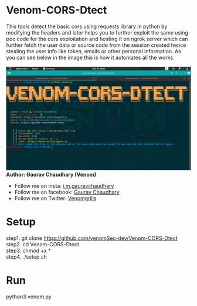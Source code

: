# Venom-CORS-Dtect
This tools detect the basic cors using requests library in python by modifying the headers and later helps you to further exploit the same using poc code for the cors exploitation and hosting it on ngrok server which can further fetch the user data or source code from the session created hence stealing the user info like token, emails or other personal information.
As you can see below in the image this is how it automates all the works.<br>
<br>
<img src="image.png"><img><br>
<B> Author: Gaurav Chaudhary (Venom) </B><br>
<ul>
<li>Follow me on insta: <a href='https://instagram.com/i.m.gauravchaudhary'> i.m.gauravchaudhary </a><br></li>
<li>Follow me on facebook: <a href='https://facebook.com/venomgrills'> Gaurav Chaudhary </a><br></li>
  <li>Follow me on Twitter: <a href='https://twitter.com/venomgrills'> Venomgrills </a><br></li>
</ul>

# Setup
step1. git clone https://github.com/venomSec-dev/Venom-CORS-Dtect <br>
step2. cd Venom-CORS-Dtect <br>
step3. chmod +x * <br>
step4. ./setup.sh <br>

# Run
python3 venom.py
